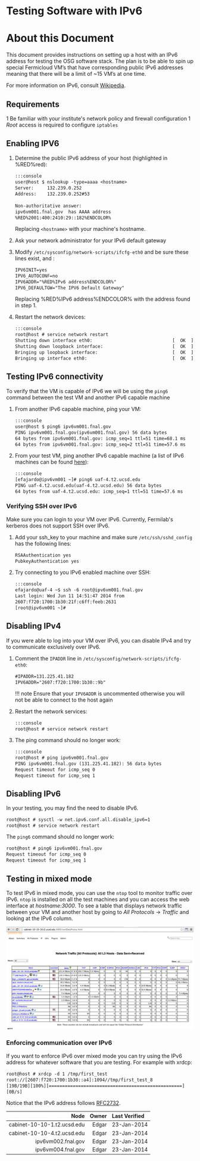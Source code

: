 Testing Software with IPv6
==========================


About this Document
===================

This document provides instructions on setting up a host with an IPv6 address for testing the OSG software stack. The plan is to be able to spin up special Fermicloud VM’s that have corresponding public IPv6 addresses meaning that there will be a limit of ~15 VM’s at one time.

For more information on IPv6, consult [Wikipedia](http://en.wikipedia.org/wiki/IPv6).

Requirements
------------

1 Be familiar with your institute's network policy and firewall configuration 1 *Root* access is required to configure `iptables`

Enabling IPV6
-------------

1.  Determine the public IPv6 address of your host (highlighted in %RED%red<span class="twiki-macro ENDCOLOR">): 

        :::console
        user@host $ nslookup -type=aaaa <hostname>
        Server:     132.239.0.252      
        Address:    132.239.0.252#53      
        
        Non-authoritative answer:
        ipv6vm001.fnal.gov  has AAAA address %RED%2001:400:2410:29::182%ENDCOLOR%

    Replacing `<hostname>` with your machine's hostname.

2.  Ask your network administrator for your IPv6 default gateway
3.  Modify `/etc/sysconfig/network-scripts/ifcfg-eth0` and be sure these lines exist, and : 

        IPV6INIT=yes
        IPV6_AUTOCONF=no
        IPV6ADDR="%RED%IPv6 address%ENDCOLOR%"
        IPV6_DEFAULTGW="The IPV6 Default Gateway"

    Replacing %RED%IPv6 address%ENDCOLOR% with the address found in step 1.

4.  Restart the network devices:

        :::console
        root@host # service network restart
        Shutting down interface eth0:                              [  OK  ]
        Shutting down loopback interface:                          [  OK  ]
        Bringing up loopback interface:                            [  OK  ]
        Bringing up interface eth0:                                [  OK  ]

Testing IPv6 connectivity
-------------------------

To verify that the VM is capable of IPv6 we will be using the `ping6` command between the test VM and another IPv6 capable machine

1.  From another IPv6 capable machine, ping your VM:

        :::console
        user@host $ ping6 ipv6vm001.fnal.gov
        PING ipv6vm001.fnal.gov(ipv6vm001.fnal.gov) 56 data bytes
        64 bytes from ipv6vm001.fnal.gov: icmp_seq=1 ttl=51 time=68.1 ms
        64 bytes from ipv6vm001.fnal.gov: icmp_seq=2 ttl=51 time=57.6 ms

2.  From your test VM, ping another IPv6 capable machine (a list of IPv6 machines can be found [here](#Ipv6Vms)):

        :::console
        [efajardo@ipv6vm001 ~]# ping6 uaf-4.t2.ucsd.edu
        PING uaf-4.t2.ucsd.edu(uaf-4.t2.ucsd.edu) 56 data bytes
        64 bytes from uaf-4.t2.ucsd.edu: icmp_seq=1 ttl=51 time=57.6 ms

### Verifying SSH over IPv6

Make sure you can login to your VM over IPv6. Currently, Fermilab's kerberos does not support SSH over IPv6.

1.  Add your ssh\_key to your machine and make sure `/etc/ssh/sshd_config` has the following lines: 

        RSAAuthentication yes
        PubkeyAuthentication yes

2.  Try connecting to you IPv6 enabled machine over SSH: 

        :::console
        efajardo@uaf-4 ~$ ssh -6 root@ipv6vm001.fnal.gov
        Last login: Wed Jun 11 14:51:47 2014 from 2607:f720:1700:1b30:21f:c6ff:feeb:2631
        [root@ipv6vm001 ~]#  

Disabling IPv4
--------------

If you were able to log into your VM over IPv6, you can disable IPv4 and try to communicate exclusively over IPv6.

1.  Comment the `IPADDR` line in `/etc/sysconfig/network-scripts/ifcfg-eth0`:

        #IPADDR=131.225.41.182
        IPV6ADDR="2607:f720:1700:1b30::9b"

    !!! note
        Ensure that your `IPV6ADDR` is uncommented otherwise you will not be able to connect to the host again

2.  Restart the network services: 

        :::console
        root@host # service network restart

3.  The ping command should no longer work: 

        :::console
        root@host # ping ipv6vm001.fnal.gov
        PING ipv6vm001.fnal.gov (131.225.41.182): 56 data bytes
        Request timeout for icmp_seq 0
        Request timeout for icmp_seq 1

Disabling IPv6
--------------

In your testing, you may find the need to disable IPv6.

``` console
root@host # sysctl -w net.ipv6.conf.all.disable_ipv6=1
root@host # service network restart
```

The `ping6` command should no longer work: 

``` console
root@host # ping6 ipv6vm001.fnal.gov
Request timeout for icmp_seq 0
Request timeout for icmp_seq 1
```

Testing in mixed mode
---------------------

To test IPv6 in mixed mode, you can use the `ntop` tool to monitor traffic over IPv6. `ntop` is installed on all the test machines and you can access the web interface at *hostname:3000*. To see a table that displays network traffic between your VM and another host by going to *All Protocols* -> *Traffic* and looking at the IPv6 column.

![NTP-web](/img/ipv6-testing.png)

### Enforcing communication over IPv6

If you want to enforce IPv6 over mixed mode you can try using the IPv6 address for whatever software that you are testing. For example with xrdcp:

``` console
root@host # xrdcp -d 1 /tmp/first_test root://[2607:f720:1700:1b30::a4]:1094//tmp/first_test_8
[19B/19B][100%][==================================================][0B/s] 
```

Notice that the IPv6 address follows [RFC2732](http://www.ietf.org/rfc/rfc2732.txt).

| Node|  Owner| Last Verified |
|----------------------------:|------:|:--------------|
|  cabinet-10-10-1.t2.ucsd.edu|  Edgar| 23-Jan-2014   |
|  cabinet-10-10-4.t2.ucsd.edu|  Edgar| 23-Jan-2014   |
|           ipv6vm002.fnal.gov|  Edgar| 23-Jan-2014   |
|           ipv6vm004.fnal.gov|  Edgar| 23-Jan-2014   |


